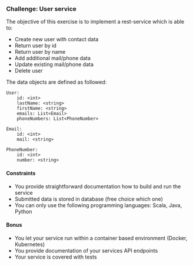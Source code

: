 ### Challenge: User service
The objective of this exercise is to implement a rest-service which is able to:

- Create new user with contact data
- Return user by id
- Return user by name
- Add additional mail/phone data
- Update existing mail/phone data
- Delete user

The data objects are defined as followed:
```
User:
    id: <int>
    lastName: <string>
    firstName: <string>
    emails: List<Email>
    phoneNumbers: List<PhoneNumber>

Email:
    id: <int>
    mail: <string>
    
PhoneNumber:
    id: <int>
    number: <string>
```

#### Constraints
- You provide straightforward documentation how to build and run the service
- Submitted data is stored in database (free choice which one)
- You can only use the following programming languages: Scala, Java, Python


#### Bonus
- You let your service run within a container based environment (Docker, Kubernetes)
- You provide documentation of your services API endpoints
- Your service is covered with tests